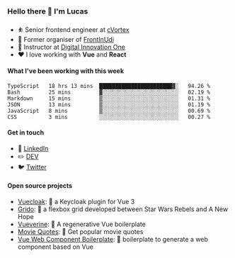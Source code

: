 ### Hello there 👋 I'm Lucas

* ⛹️‍ Senior frontend engineer at [cVortex](https://www.linkedin.com/company/cvortexdigital/)
* 📆 Former organiser of [FrontInUdi](https://www.linkedin.com/company/frontinudi)
* 📓 Instructor at [Digital Innovation One](https://web.digitalinnovation.one/course/introducao-criacao-de-websites-com-html5-e-css3/learning/462f831d-5fdf-485e-bf07-1d391eb94ac8/)
* ❤️ I love working with **Vue** and **React**

#### What I've been working with this week

<!--START_SECTION:waka-->

```text
TypeScript   18 hrs 13 mins  ███████████████████████▓░   94.26 %
Bash         25 mins         ▓░░░░░░░░░░░░░░░░░░░░░░░░   02.19 %
Markdown     15 mins         ▒░░░░░░░░░░░░░░░░░░░░░░░░   01.31 %
JSON         13 mins         ▒░░░░░░░░░░░░░░░░░░░░░░░░   01.19 %
JavaScript   8 mins          ▒░░░░░░░░░░░░░░░░░░░░░░░░   00.69 %
CSS          3 mins          ░░░░░░░░░░░░░░░░░░░░░░░░░   00.27 %
```

<!--END_SECTION:waka-->

#### Get in touch

* 🏢 [LinkedIn](https://www.linkedin.com/in/vilaboim/)
* ✏️ [DEV](https://dev.to/vilaboim)
* 🐦 [Twitter](https://twitter.com/lucasvilaboim)

#### Open source projects

* [Vuecloak](https://github.com/vilaboim/vuecloak): 🔑 a Keycloak plugin for Vue 3
* [Grido](https://github.com/vilaboim/grido): 🐸 a flexbox grid developed between Star Wars Rebels and A New Hope
* [Vueverine](https://github.com/vilaboim/vueverine): 🦦 A regenerative Vue boilerplate
* [Movie Quotes](https://github.com/vilaboim/movie-quotes): 🎥 Get popular movie quotes
* [Vue Web Component Boilerplate](https://github.com/vilaboim/vue-web-component-boilerplate): 💚 boilerplate to generate a web component based on Vue
